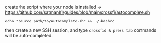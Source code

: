create the script where your node is installed -> https://github.com/satman81/guides/blob/main/crossfi/autocomplete.sh

```
echo "source path/to/autocomplete.sh" >> ~/.bashrc
```
then create a new SSH session, and type `crossfid & press tab` commands will be auto-completed.
